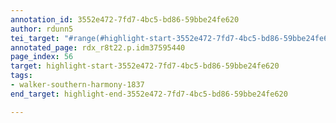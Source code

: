 ```yaml
---
annotation_id: 3552e472-7fd7-4bc5-bd86-59bbe24fe620
author: rdunn5
tei_target: "#range(#highlight-start-3552e472-7fd7-4bc5-bd86-59bbe24fe620, #highlight-end-3552e472-7fd7-4bc5-bd86-59bbe24fe620)"
annotated_page: rdx_r8t22.p.idm37595440
page_index: 56
target: highlight-start-3552e472-7fd7-4bc5-bd86-59bbe24fe620
tags:
- walker-southern-harmony-1837
end_target: highlight-end-3552e472-7fd7-4bc5-bd86-59bbe24fe620

---
```

